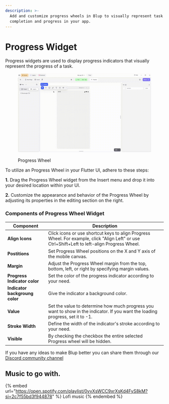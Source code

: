 ```yaml
---
description: >-
  Add and customize progress wheels in Blup to visually represent task
  completion and progress in your app.
---
```


# Progress Widget

Progress widgets are used to display progress indicators that visually represent the progress of a task.

<figure><img src="../../../.gitbook/assets/progress-wheel-ui.gif" alt="Progress Wheel"><figcaption><p>Progress Wheel</p></figcaption></figure>

To utilize an Progress Wheel in your Flutter UI, adhere to these steps:

**1.** Drag the Progress Wheel widget from the Insert menu and drop it into your desired location within your UI.

**2.** Customize the appearance and behavior of the Progress Wheel by adjusting its properties in the editing section on the right.

### Components of Progress Wheel Widget

| Component                      | Description                                                                                                                                    |
| ------------------------------ | ---------------------------------------------------------------------------------------------------------------------------------------------- |
| **Align Icons**                | Click icons or use shortcut keys to align Progress Wheel. For example, click "Align Left" or use Ctrl+Shift+Left to left-align Progress Wheel. |
| **Postitions**                 | Set Progress Wheel positions on the X and Y axis of the mobile canvas.                                                                         |
| **Margin**                     | Adjust the Progress Wheel margin from the top, bottom, left, or right by specifying margin values.                                             |
| **Progress Indicator color**   | Set the color of the progress indicator according to your need.                                                                                |
| **Indicator backgroung color** | Give the indicator a background color.                                                                                                         |
| **Value**                      | Set the value to determine how much progress you want to show in the indicator. If you want the loading progress, set it to -1.                |
| **Stroke Width**               | Define the width of the indicator's stroke according to your need.                                                                             |
| **Visible**                    | By checking the checkbox the entire selected Progress wheel will be hidden.                                                                    |

If you have any ideas to make Blup better you can share them through our [Discord community channel](https://discord.com/channels/940632966093234176/965313562425823303)

## Music to go with.

{% embed url="https://open.spotify.com/playlist/0vvXsWCC9xrXsKd4FyS8kM?si=2c7f55bd3f944878" %}
Lofi music
{% endembed %}
